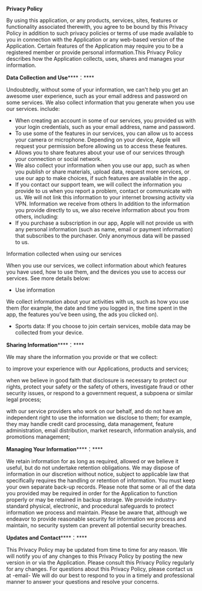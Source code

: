 **Privacy Policy**

By using this application, or any products, services, sites, features or functionality associated therewith, you agree to be bound by this Privacy Policy in addition to such privacy policies or terms of use made available to you in connection with the Application or any web-based version of the Application. Certain features of the Application may require you to be a registered member or provide personal information.This Privacy Policy describes how the Application collects, uses, shares and manages your information.

****Data Collection and Use********：****

Undoubtedly, without some of your information, we can't help you get an awesome user experience, such as your email address and password on some services. We also collect information that you generate when you use our services. include:

*   When creating an account in some of our services, you provided us with your login credentials, such as your email address, name and password.
*   To use some of the features in our services, you can allow us to access your camera or microphone. Depending on your device, Apple will request your permission before allowing us to access these features.
*   Allows you to share features about your use of our services through your connection or social network.
*   We also collect your information when you use our app, such as when you publish or share materials, upload data, request more services, or use our app to make choices, if such features are available in the app .
*   If you contact our support team, we will collect the information you provide to us when you report a problem, contact or communicate with us. We will not link this information to your internet browsing activity via VPN. Information we receive from others In addition to the information you provide directly to us, we also receive information about you from others, including:
*   If you purchase a subscription in our app, Apple will not provide us with any personal information (such as name, email or payment information) that subscribes to the purchaser. Only anonymous data will be passed to us.

Information collected when using our services

When you use our services, we collect information about which features you have used, how to use them, and the devices you use to access our services. See more details below:

*   Use information

We collect information about your activities with us, such as how you use them (for example, the date and time you logged in, the time spent in the app, the features you’ve been using, the ads you clicked on).

*   Sports data: If you choose to join certain services, mobile data may be collected from your device.

****Sharing Information********：****

We may share the information you provide or that we collect:

to improve your experience with our Applications, products and services;

when we believe in good faith that disclosure is necessary to protect our rights, protect your safety or the safety of others, investigate fraud or other security issues, or respond to a government request, a subpoena or similar legal process;

with our service providers who work on our behalf, and do not have an independent right to use the information we disclose to them; for example, they may handle credit card processing, data management, feature administration, email distribution, market research, information analysis, and promotions management;

****Managing Your Information********：****

We retain information for as long as required, allowed or we believe it useful, but do not undertake retention obligations. We may dispose of information in our discretion without notice, subject to applicable law that specifically requires the handling or retention of information. You must keep your own separate back-up records. Please note that some or all of the data you provided may be required in order for the Application to function properly or may be retained in backup storage. We provide industry-standard physical, electronic, and procedural safeguards to protect information we process and maintain. Please be aware that, although we endeavor to provide reasonable security for information we process and maintain, no security system can prevent all potential security breaches.

****Updates and Contact********：****

This Privacy Policy may be updated from time to time for any reason. We will notify you of any changes to this Privacy Policy by posting the new version in or via the Application. Please consult this Privacy Policy regularly for any changes. For questions about this Privacy Policy, please contact us at -email- We will do our best to respond to you in a timely and professional manner to answer your questions and resolve your concerns.